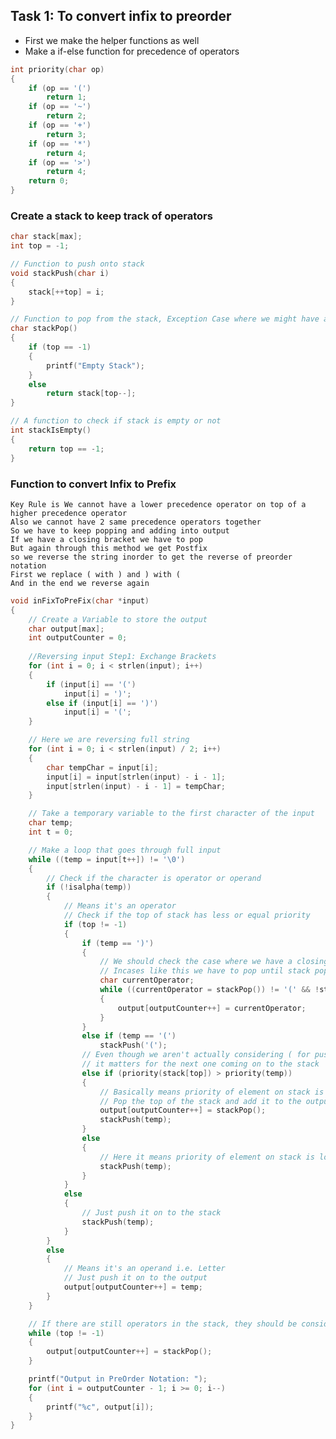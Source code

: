 ## Task 1: To convert infix to preorder
- First we make the helper functions as well
- Make a if-else function for precedence of operators
```c
int priority(char op)
{
    if (op == '(')
        return 1;
    if (op == '~')
        return 2;
    if (op == '+')
        return 3;
    if (op == '*')
        return 4;
    if (op == '>')
        return 4;
    return 0;
}
```

### Create a stack to keep track of operators
```c
char stack[max];
int top = -1;

// Function to push onto stack
void stackPush(char i)
{
    stack[++top] = i;
}

// Function to pop from the stack, Exception Case where we might have an empty stack
char stackPop()
{
    if (top == -1)
    {
        printf("Empty Stack");
    }
    else
        return stack[top--];
}

// A function to check if stack is empty or not
int stackIsEmpty()
{
    return top == -1;
}
```

### Function to convert Infix to Prefix
    Key Rule is We cannot have a lower precedence operator on top of a higher precedence operator
    Also we cannot have 2 same precedence operators together
    So we have to keep popping and adding into output
    If we have a closing bracket we have to pop
    But again through this method we get Postfix 
    so we reverse the string inorder to get the reverse of preorder notation
    First we replace ( with ) and ) with (
    And in the end we reverse again
```c
void inFixToPreFix(char *input)
{
    // Create a Variable to store the output
    char output[max];
    int outputCounter = 0;
 
    //Reversing input Step1: Exchange Brackets
    for (int i = 0; i < strlen(input); i++)
    {
        if (input[i] == '(')
            input[i] = ')';
        else if (input[i] == ')')
            input[i] = '(';
    }

    // Here we are reversing full string
    for (int i = 0; i < strlen(input) / 2; i++)
    {
        char tempChar = input[i];
        input[i] = input[strlen(input) - i - 1];
        input[strlen(input) - i - 1] = tempChar;
    }

    // Take a temporary variable to the first character of the input
    char temp;
    int t = 0;

    // Make a loop that goes through full input
    while ((temp = input[t++]) != '\0')
    {
        // Check if the character is operator or operand
        if (!isalpha(temp))
        {
            // Means it's an operator
            // Check if the top of stack has less or equal priority
            if (top != -1)
            {
                if (temp == ')')
                {
                    // We should check the case where we have a closing bracket coming
                    // Incases like this we have to pop until stack pops '('
                    char currentOperator;
                    while ((currentOperator = stackPop()) != '(' && !stackIsEmpty())
                    {
                        output[outputCounter++] = currentOperator;
                    }
                }
                else if (temp == '(')
                    stackPush('(');
                // Even though we aren't actually considering ( for pushing
                // it matters for the next one coming on to the stack
                else if (priority(stack[top]) > priority(temp))
                {
                    // Basically means priority of element on stack is higher
                    // Pop the top of the stack and add it to the output
                    output[outputCounter++] = stackPop();
                    stackPush(temp);
                }
                else
                {
                    // Here it means priority of element on stack is lower then the incoming one
                    stackPush(temp);
                }
            }
            else
            {
                // Just push it on to the stack
                stackPush(temp);
            }
        }
        else
        {
            // Means it's an operand i.e. Letter
            // Just push it on to the output
            output[outputCounter++] = temp;
        }
    }

    // If there are still operators in the stack, they should be considered as well
    while (top != -1)
    {
        output[outputCounter++] = stackPop();
    }

    printf("Output in PreOrder Notation: ");
    for (int i = outputCounter - 1; i >= 0; i--)
    {
        printf("%c", output[i]);
    }
}
```
